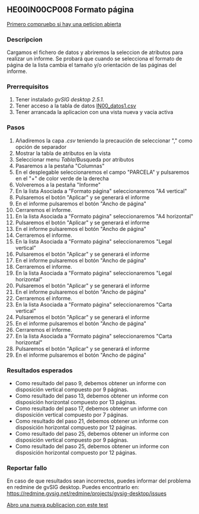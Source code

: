 ## HE00IN00CP008 Formato página

[Primero compruebo si hay una peticion abierta](https://redmine.gvsig.net/redmine/projects/gvsig-desktop/issues?utf8=%E2%9C%93&set_filter=1&f%5B%5D=status_id&op%5Bstatus_id%5D=o&f%5B%5D=subject&op%5Bsubject%5D=%7E&v%5Bsubject%5D%5B%5D=HE00IN00CP008&f%5B%5D=&c%5B%5D=tracker&c%5B%5D=status&c%5B%5D=priority&c%5B%5D=subject&c%5B%5D=assigned_to&c%5B%5D=updated_on&group_by=)

### Descripcion

Cargamos el fichero de datos y abriremos la seleccion de atributos para realizar un informe. Se probará que cuando se selecciona el formato de página de la lista cambia el tamaño y/o orientación de las páginas del informe.

### Prerrequisitos

1. Tener instalado *gvSIG desktop 2.5.1.* 
2. Tener acceso a la tabla de datos [IN00_datos1.csv](https://github.com/carloskr/gvsig-desktop-testing/blob/master/data/HE00IN00/IN00_datos1.csv)
3. Tener arrancada la aplicacion con una vista nueva y vacia activa

### Pasos

1. Añadiremos la capa *.csv* teniendo la precaución de seleccionar "," como opción de separador
2. Mostrar la tabla de atributos en la vista
3. Seleccionar menu *Tabla*/Busqueda por atributos
4. Pasaremos a la pestaña "Columnas"
5. En el desplegable seleccionaremos el campo "PARCELA" y pulsaremos en el "+" de color verde de la derecha
6. Volveremos a la pestaña "Informe"
7. En la lista Asociada a "Formato página" seleccionaremos "A4 vertical"
8. Pulsaremos el botón "Aplicar" y se generará el informe
9. En el informe pulsaremos el botón "Ancho de página"
10. Cerraremos el informe.
11. En la lista Asociada a "Formato página" seleccionaremos "A4 horizontal"
12. Pulsaremos el botón "Aplicar" y se generará el informe
13. En el informe pulsaremos el botón "Ancho de página"
14. Cerraremos el informe.
15. En la lista Asociada a "Formato página" seleccionaremos "Legal vertical"
16. Pulsaremos el botón "Aplicar" y se generará el informe
17. En el informe pulsaremos el botón "Ancho de página"
18. Cerraremos el informe.
19. En la lista Asociada a "Formato página" seleccionaremos "Legal horizontal"
20. Pulsaremos el botón "Aplicar" y se generará el informe
21. En el informe pulsaremos el botón "Ancho de página"
22. Cerraremos el informe.
23. En la lista Asociada a "Formato página" seleccionaremos "Carta vertical"
24. Pulsaremos el botón "Aplicar" y se generará el informe
25. En el informe pulsaremos el botón "Ancho de página"
26. Cerraremos el informe.
27. En la lista Asociada a "Formato página" seleccionaremos "Carta horizontal"
28. Pulsaremos el botón "Aplicar" y se generará el informe
29. En el informe pulsaremos el botón "Ancho de página"
 

### Resultados esperados

- Como resultado del paso 9, debemos obtener un informe con disposición vertical compuesto por 9 páginas.
- Como resultado del paso 13, debemos obtener un informe con disposición horizontal compuesto por 13 páginas.
- Como resultado del paso 17, debemos obtener un informe con disposición vertical compuesto por 7 páginas.
- Como resultado del paso 21, debemos obtener un informe con disposición horizontal compuesto por 12 páginas.
- Como resultado del paso 25, debemos obtener un informe con disposición vertical compuesto por 9 páginas.
- Como resultado del paso 25, debemos obtener un informe con disposición horizontal compuesto por 12 páginas.


### Reportar fallo

En caso de que resultados sean incorrectos, puedes informar del problema en redmine de gvSIG desktop. Puedes encontrarlo en: https://redmine.gvsig.net/redmine/projects/gvsig-desktop/issues 

[Abro una nueva publicacion con este test](https://redmine.gvsig.net/redmine/projects/gvsig-desktop/issues/new?issue[subject]=HE00IN00CP008+formato+pagina)